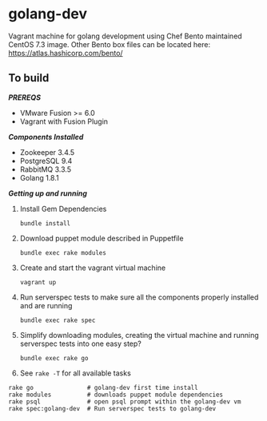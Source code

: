 # golang-dev
Vagrant machine for golang development using Chef Bento maintained CentOS 7.3 image. Other Bento box files can be located here:
https://atlas.hashicorp.com/bento/

## To build

***PREREQS***
* VMware Fusion >= 6.0
* Vagrant with Fusion Plugin

***Components Installed***
* Zookeeper 3.4.5
* PostgreSQL 9.4
* RabbitMQ 3.3.5
* Golang 1.8.1

***Getting up and running***

1. Install Gem Dependencies

    `bundle install`

2. Download puppet module described in Puppetfile

    `bundle exec rake modules`

3. Create and start the vagrant virtual machine

   `vagrant up`

4. Run serverspec tests to make sure all the components properly installed and are running

   `bundle exec rake spec`

5. Simplify downloading modules, creating the virtual machine and running serverspec tests into one easy step?

   `bundle exec rake go`

6. See `rake -T` for all available tasks

```
rake go               # golang-dev first time install
rake modules          # downloads puppet module dependencies
rake psql             # open psql prompt within the golang-dev vm
rake spec:golang-dev  # Run serverspec tests to golang-dev
```
